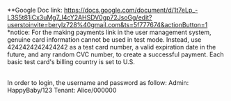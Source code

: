 **Google Doc link: https://docs.google.com/document/d/1t7eLp_-L3S5t81iCx3uMg7_I4cY2AHSDV0gp72JsoGg/edit?userstoinvite=berylz728%40gmail.com&ts=5f777674&actionButton=1
<br>
*notice: For the making payments link in the user management system, genuine card information cannot be used in test mode. Instead, use 4242424242424242 as a test card number, a valid expiration date in the future, and any random CVC number, to create a successful payment. Each basic test card's billing country is set to U.S.

<br>
In order to login, the username and password as follow:
Admin: HappyBaby/123
Tenant: Alice/000000

